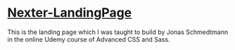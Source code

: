 # [Nexter-LandingPage](https://manish17salian.github.io/Nexter-LandingPage/Nexter/index.html)

This is the landing page which I was taught to build by Jonas Schmedtmann in the online Udemy course of Advanced CSS and Sass.
